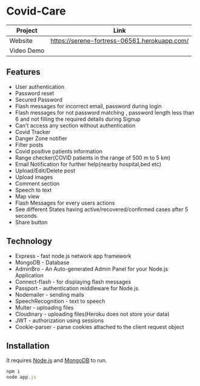 # Covid-Care

| Project | Link |
| ------ | ------ |
| Website |   https://serene-fortress-06561.herokuapp.com/
| Video Demo | 

## Features
- User authentication
- Password reset
- Secured Password
- Flash messages for incorrect email, password during login
- Flash messages for not password matching , password length less than 6 and not filling the required details during Signup
- Can't access any section without authentication
- Covid Tracker
- Danger Zone notifier
- Filter posts
- Covid positive patients information
- Range checker(COVID patients in the range of 500 m to 5 km)
- Email Notification for further help(nearby hospital,bed etc)
- Upload/Edit/Delete post 
- Upload images
- Comment section
- Speech to text
- Map view
- Flash Messages for every users actions
- See different States having active/recovered/confirmed cases after 5 seconds
- Share button

## Technology
- Express - fast node.js network app framework 
- MongoDB - Database
- AdminBro - An Auto-generated Admin Panel for your Node.js Application
- Connect-flash - for displaying flash messages
- Passport - authentication middleware for Node.js
- Nodemailer - sending mails
- SpeechRecognition - text to speech
- Multer - uploading files
- Cloudinary - uploading files(Heroku does not store your data)
- JWT - authorization using sessions
- Cookie-parser - parse cookies attached to the client request object

## Installation

It requires [Node.js](https://nodejs.org/) and [MongoDB](https://www.mongodb.com/) to run.
```javascript
npm i
node app.js
```
